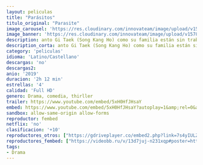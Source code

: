 ```yaml
---
layout: peliculas
title: "Parásitos"
titulo_original: "Parasite"
image_carousel: 'https://res.cloudinary.com/innovateam/image/upload/v1578453302/parasite-min_mr6pwc.jpg'
image_banner: 'https://res.cloudinary.com/innovateam/image/upload/v1578453319/hero_parasite-movie-review-2019-min_m7gjke.jpg'
description: anto Gi Taek (Song Kang Ho) como su familia están sin trabajo. Cuando su hijo mayor, Gi Woo (Choi Woo Shik), empieza a recibir clases particulares en casa de Park (Lee Sun Gyun), las dos familias, que tienen mucho en común pese a pertenecer a dos mundos totalmente distintos, comienzan una interrelación de resultados impresivibles.
description_corta: anto Gi Taek (Song Kang Ho) como su familia están sin trabajo. Cuando su hijo mayor, Gi Woo (Choi Woo Shik), empieza a recibir clases particulares en casa de Park (Lee Sun Gyun), las dos familias, que..
category: 'peliculas'
idioma: 'Latino/Castellano'
descargas: 'no'
descargas2:
anio: '2019'
duracion: '2h 12 min'
estrellas: '4'
calidad: 'Full HD'
genero: Drama, comedia, thirller
trailer: https://www.youtube.com/embed/5xH0HfJHsaY
embed: https://www.youtube.com/embed/5xH0HfJHsaY?autoplay=1&amp;rel=0&amp;hd=1&border=0&wmode=opaque&enablejsapi=1&modestbranding=1&controls=1&showinfo=0
sandbox: allow-same-origin allow-forms
reproductor: fembed
netflix: 'no'
clasificacion: '+10'
reproductores_otros: ["https://gdriveplayer.co/embed2.php?link=7s4yIULZsbydqkDX%252Fer1dwYQLAhaAxmazFYNOhN%252BH6j1f6qIkgt8RnDsBr4xuSs22gjUFKVPOiltP3aGdtX18BULOrsKjTuK6n%252FBpKnmoHd7MOBswtBWfEvi39WTG0kMm8tbYDjey5R0vrx85uWS1wXS3OyaF6sJUKrqILz06kYv2UyrzgBpI%252B7ApkrbiuuFDktf68jFnx8VSPzgsVEKVg","Latino","https://abcvideo.cc/embed-b5ju7qkhvhtn.html","Latino","https://jawcloud.co/embed-rzoclffneea0.html","Castellano","https://mstream.website/ixabdpsrz8zh","Castellano"]
reproductores_fembed: ["https://videobb.ru/v/13d7juj-n231xqp#poster=https://image.tmdb.org/t/p/w1280/hAtRKAi24kw4wyGB2IyvmFdVGHC.jpg","Castellano","https://feurl.com/v/157m7uj-j068nnp","Castellano"]
tags:
- Drama
---
```













